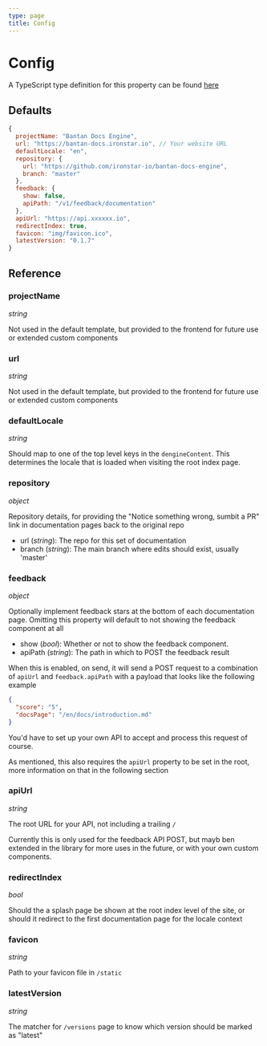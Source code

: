 ```yaml
---
type: page
title: Config
---
```


# Config

A TypeScript type definition for this property can be found [here](https://github.com/ironstar-io/bantan-docs-engine/blob/master/src/types.ts)

## Defaults

```js
{
  projectName: "Bantan Docs Engine",
  url: "https://bantan-docs.ironstar.io", // Your website URL
  defaultLocale: "en",
  repository: {
    url: "https://github.com/ironstar-io/bantan-docs-engine",
    branch: "master"
  },
  feedback: {
    show: false,
    apiPath: "/v1/feedback/documentation"
  },
  apiUrl: "https://api.xxxxxx.io",
  redirectIndex: true,
  favicon: "img/favicon.ico",
  latestVersion: "0.1.7"
}
```

## Reference

### projectName

_string_

Not used in the default template, but provided to the frontend for future use or extended custom components

### url

_string_

Not used in the default template, but provided to the frontend for future use or extended custom components

### defaultLocale

_string_

Should map to one of the top level keys in the `dengineContent`. This determines the locale that is loaded when visiting the root index page.

### repository

_object_

Repository details, for providing the "Notice something wrong, sumbit a PR" link in documentation pages back to the original repo

- url (_string_): The repo for this set of documentation
- branch (_string_): The main branch where edits should exist, usually 'master'

### feedback

_object_

Optionally implement feedback stars at the bottom of each documentation page. Omitting this property will default to not showing the
feedback component at all

- show (_bool_): Whether or not to show the feedback component.
- apiPath (_string_): The path in which to POST the feedback result

When this is enabled, on send, it will send a POST request to a combination of `apiUrl` and `feedback.apiPath` with a payload that looks like the following example

```json
{
  "score": "5",
  "docsPage": "/en/docs/introduction.md"
}
```

You'd have to set up your own API to accept and process this request of course.

As mentioned, this also requires the `apiUrl` property to be set in the root, more information on that in the following section

### apiUrl

_string_

The root URL for your API, not including a trailing `/`

Currently this is only used for the feedback API POST, but mayb ben extended in the library for more uses in the future, or with your own custom components.

### redirectIndex

_bool_

Should the a splash page be shown at the root index level of the site, or should it redirect to the first documentation page for the locale context

### favicon

_string_

Path to your favicon file in `/static`

### latestVersion

_string_

The matcher for `/versions` page to know which version should be marked as "latest"
